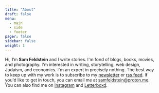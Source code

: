 ```yaml
---
title: "About"
draft: false
menu:
  - main
  - side
  - footer
pager: false
sidebar: false
weight: 1
---
```


Hi, I’m **Sam Feldstein** and I write stories. I'm fond of blogs, books, movies, and photography. I'm interested in writing, storytelling, web design, Judaism, and economics. I'm an expert in precisely nothing. The best way to keep up with my work is to subscribe to my [newsletter](https://samfeldstein.substack.com/) or [rss feed](/index.xml). If you'd like to get in touch, you can email me at [samfeldstein@proton.me](mailto:samfeldstein@proton.me). You can also find me on [Instagram](https://www.instagram.com/seldstein/) and [Letterboxd](https://letterboxd.com/HoogoSteeglitz/).
